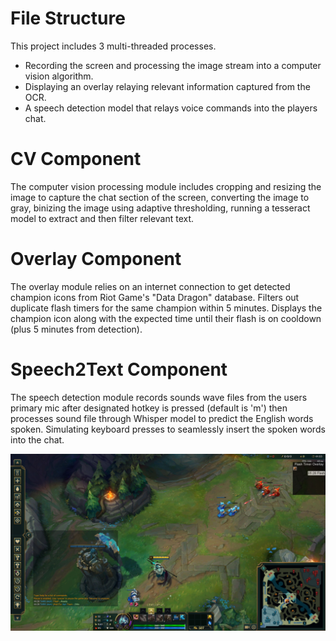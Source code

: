 # File Structure
This project includes 3 multi-threaded processes. 
  - Recording the screen and processing the image stream into a computer vision algorithm.
  - Displaying an overlay relaying relevant information captured from the OCR.
  - A speech detection model that relays voice commands into the players chat.

# CV Component
The computer vision processing module includes cropping and resizing the image to capture the chat section of the screen, converting the image to gray, binizing the image using adaptive thresholding, running a tesseract model to extract and then filter relevant text.

# Overlay Component
The overlay module relies on an internet connection to get detected champion icons from Riot Game's "Data Dragon" database. Filters out duplicate flash timers for the same champion within 5 minutes. Displays the champion icon along with the expected time until their flash is on cooldown (plus 5 minutes from detection).

# Speech2Text Component
The speech detection module records sounds wave files from the users primary mic after designated hotkey is pressed (default is 'm') then processes sound file through Whisper model to predict the English words spoken. Simulating keyboard presses to seamlessly insert the spoken words into the chat.


![Example Image](https://github.com/unsupervised-machine/lol_flash_chat/blob/master/images_github/1_champion_flash_timer.JPG?raw=true)
